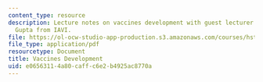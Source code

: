 ```yaml
---
content_type: resource
description: Lecture notes on vaccines development with guest lecturer Dr. Kalpana
  Gupta from IAVI.
file: https://ol-ocw-studio-app-production.s3.amazonaws.com/courses/hst-939-designing-and-sustaining-technology-innovation-for-global-health-practice-spring-2008/e06563114a80caffc6e2b4925ac8770a_lecture11.pdf
file_type: application/pdf
resourcetype: Document
title: Vaccines Development
uid: e0656311-4a80-caff-c6e2-b4925ac8770a
---
```

